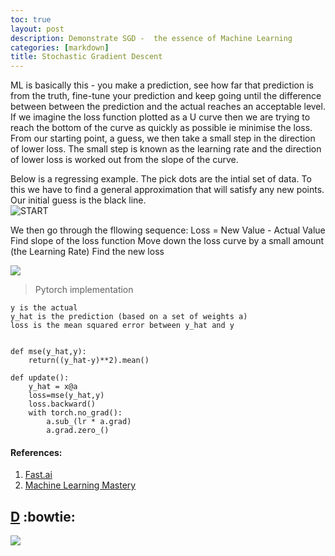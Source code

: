 ```yaml
---
toc: true
layout: post
description: Demonstrate SGD -  the essence of Machine Learning
categories: [markdown]
title: Stochastic Gradient Descent 
---
```


ML is basically this - you make a prediction, see how far that prediction is from the truth, fine-tune your prediction and keep going until the difference between between the prediction and the actual reaches an acceptable level. 
If we imagine the loss function plotted as a U curve then we are trying to reach the bottom of the curve as quickly as possible ie minimise the loss. From our starting point, a guess, we then take a small step in the direction of lower loss.
The small step is known as the learning rate and the direction of lower loss is worked out from the slope of the curve.

Below is a regressing example. The pick dots are the intial set of data. To this we have to find a general approximation that will satisfy any new points.\
Our initial guess is the black line.\
![]({{site.baseurl}}/images/sgd-1.png "START")

We then go through the fllowing sequence:
Loss = New Value - Actual Value
Find slope of the loss function
Move down the loss curve by a small amount (the Learning Rate)
Find the new loss

[![](http://img.youtube.com/vi/rLf_0gN3NFo/0.jpg)](http://www.youtube.com/watch?v=rLf_0gN3NFo "MINIMISING THE LOSS")

> Pytorch implementation

```
y is the actual
y_hat is the prediction (based on a set of weights a)
loss is the mean squared error between y_hat and y


def mse(y_hat,y):
    return((y_hat-y)**2).mean()

def update():
    y_hat = x@a
    loss=mse(y_hat,y)
    loss.backward()
    with torch.no_grad():
        a.sub_(lr * a.grad)
        a.grad.zero_()
```
#### References:
1. [Fast.ai](https://course.fast.ai/videos/?lesson=2)
2. [Machine Learning Mastery](https://machinelearningmastery.com/how-to-choose-loss-functions-when-training-deep-learning-neural-networks/)


[D]("https://github.githubassets.com/images/icons/emoji/bowtie.png?v8")
:bowtie:
---
![]({{"/"|relative_url}}/images/onpointai_logo.gif)
